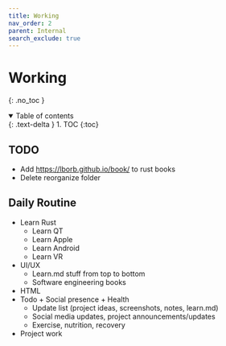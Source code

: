```yaml
---
title: Working
nav_order: 2
parent: Internal
search_exclude: true
---
```


<!-- prettier-ignore-start -->
# Working
{: .no_toc }

<details open markdown="block">
  <summary>
    Table of contents
  </summary>
  {: .text-delta }
1. TOC
{:toc}
</details>

<!-- prettier-ignore-end -->

## TODO

-   Add https://lborb.github.io/book/ to rust books
-   Delete reorganize folder

## Daily Routine

-   Learn Rust
    -   Learn QT
    -   Learn Apple
    -   Learn Android
    -   Learn VR
-   UI/UX
    -   Learn.md stuff from top to bottom
    -   Software engineering books
-   HTML
-   Todo + Social presence + Health
    -   Update list (project ideas, screenshots, notes, learn.md)
    -   Social media updates, project announcements/updates
    -   Exercise, nutrition, recovery
-   Project work

